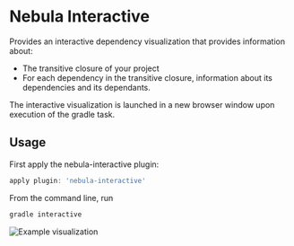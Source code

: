 Nebula Interactive
==================

Provides an interactive dependency visualization that provides information about:

* The transitive closure of your project
* For each dependency in the transitive closure, information about its dependencies and its dependants.

The interactive visualization is launched in a new browser window upon execution of the gradle task.

Usage
------

First apply the nebula-interactive plugin:

```groovy
apply plugin: 'nebula-interactive'
```

From the command line, run

```groovy
gradle interactive
```

![Example visualization](https://github.com/nebula-plugins/nebula-interactive/wiki/screenshot.png)
